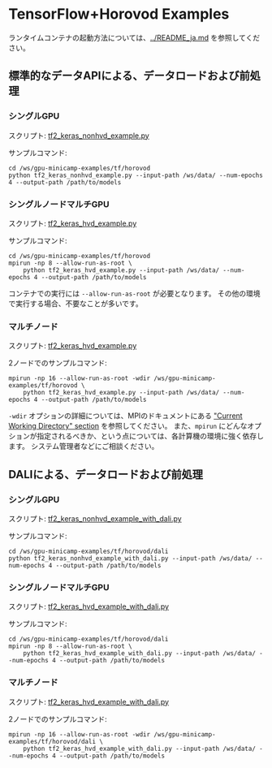 # TensorFlow+Horovod Examples

ランタイムコンテナの起動方法については、[../README_ja.md](../README_ja.md) を参照してください。

## 標準的なデータAPIによる、データロードおよび前処理

### シングルGPU

スクリプト: [tf2_keras_nonhvd_example.py](tf2_keras_nonhvd_example.py)

サンプルコマンド:

```
cd /ws/gpu-minicamp-examples/tf/horovod
python tf2_keras_nonhvd_example.py --input-path /ws/data/ --num-epochs 4 --output-path /path/to/models
```

### シングルノードマルチGPU

スクリプト: [tf2_keras_hvd_example.py](tf2_keras_hvd_example.py)

サンプルコマンド:

```
cd /ws/gpu-minicamp-examples/tf/horovod
mpirun -np 8 --allow-run-as-root \
    python tf2_keras_hvd_example.py --input-path /ws/data/ --num-epochs 4 --output-path /path/to/models
```

コンテナでの実行には `--allow-run-as-root` が必要となります。
その他の環境で実行する場合、不要なことが多いです。

### マルチノード

スクリプト: [tf2_keras_hvd_example.py](tf2_keras_hvd_example.py)

2ノードでのサンプルコマンド:

```
mpirun -np 16 --allow-run-as-root -wdir /ws/gpu-minicamp-examples/tf/horovod \
    python tf2_keras_hvd_example.py --input-path /ws/data/ --num-epochs 4 --output-path /path/to/models
```

`-wdir` オプションの詳細については、MPIのドキュメントにある ["Current Working Directory" section](https://www.open-mpi.org/doc/v4.1/man1/mpirun.1.php#sect16) を参照してください。
また、`mpirun` にどんなオプションが指定されるべきか、という点については、各計算機の環境に強く依存します。
システム管理者などにご相談ください。

## DALIによる、データロードおよび前処理

### シングルGPU

スクリプト: [tf2_keras_nonhvd_example_with_dali.py](dali/tf2_keras_nonhvd_example_with_dali.py)

サンプルコマンド:

```
cd /ws/gpu-minicamp-examples/tf/horovod/dali
python tf2_keras_nonhvd_example_with_dali.py --input-path /ws/data/ --num-epochs 4 --output-path /path/to/models
```

### シングルノードマルチGPU

スクリプト: [tf2_keras_hvd_example_with_dali.py](dali/tf2_keras_hvd_example_with_dali.py)

サンプルコマンド:

```
cd /ws/gpu-minicamp-examples/tf/horovod/dali
mpirun -np 8 --allow-run-as-root \
    python tf2_keras_hvd_example_with_dali.py --input-path /ws/data/ --num-epochs 4 --output-path /path/to/models
```

### マルチノード

スクリプト: [tf2_keras_hvd_example_with_dali.py](dali/tf2_keras_hvd_example_with_dali.py)

2ノードでのサンプルコマンド:

```
mpirun -np 16 --allow-run-as-root -wdir /ws/gpu-minicamp-examples/tf/horovod/dali \
    python tf2_keras_hvd_example_with_dali.py --input-path /ws/data/ --num-epochs 4 --output-path /path/to/models
```
